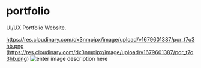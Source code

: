 # portfolio
UI/UX Portfolio Website.

https://res.cloudinary.com/dx3nmpipx/image/upload/v1679601387/por_t7o3hb.png
(https://res.cloudinary.com/dx3nmpipx/image/upload/v1679601387/por_t7o3hb.png)
![enter image description here](https://res.cloudinary.com/dx3nmpipx/image/upload/v1679601387/por_t7o3hb.png)

